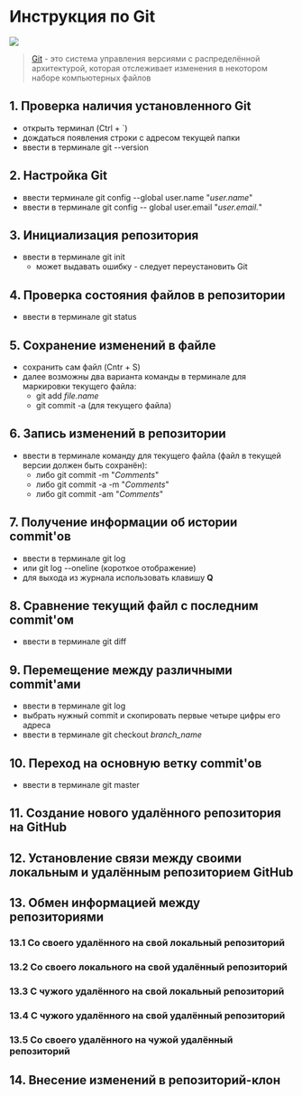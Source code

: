 # Инструкция по Git
![](git_lable.jpg)
> [Git](http://en.wikipedia.org/wiki/Git) - это система управления версиями с распределённой архитектурой, которая отслеживает изменения в некотором наборе компьютерных файлов
## 1. Проверка наличия установленного Git
* открыть терминал (Ctrl + `)
* дождаться появления строки с адресом текущей папки
* ввести в терминале git --version
## 2. Настройка Git
* ввести терминале git config --global user.name "*user.name*"
* ввести в терминале git config -- global user.email "*user.email.*"
## 3. Инициализация репозитория
* ввести в терминале git init
    * может выдавать ошибку - следует переустановить Git
## 4. Проверка состояния файлов в репозитории
* ввести в терминале git status
## 5. Сохранение изменений в файле
* сохранить сам файл (Cntr + S)
* далее возможны два варианта команды в терминале для маркировки текущего файла:
    * git add *file.name*
    * git commit -a (для текущего файла)
## 6. Запись изменений в репозитории
* ввести в терминале команду для текущего файла (файл в текущей версии должен быть сохранён):
    * либо git commit -m "*Comments*"
    * либо git commit -a -m "*Comments*"
    * либо git commit -am "*Comments*"
## 7. Получение информации об истории commit'ов
* ввести в терминале git log
* или git log --oneline (короткое отображение)
* для выхода из журнала использовать клавишу **Q**
## 8. Сравнение текущий файл с последним commit'ом
* ввести в терминале git diff
## 9. Перемещение между различными commit'ами
* ввести в терминале git log
* выбрать нужный commit и скопировать первые четыре цифры его адреса
* ввести в терминале git checkout *branch_name*
## 10. Переход на основную ветку commit'ов
* ввести в терминале git master
## 11. Создание нового удалённого репозитория на GitHub
## 12. Установление связи между своими локальным и удалённым репозиторием GitHub
## 13. Обмен информацией между репозиториями
### 13.1 Cо **своего удалённого** на **свой локальный** репозиторий
### 13.2 Cо **своего локального** на **свой удалённый** репозиторий
### 13.3 С **чужого удалённого** на **свой локальный** репозиторий
### 13.4 С **чужого удалённого** на **свой удалённый** репозиторий
### 13.5 Со **своего удалённого** на **чужой удалённый** репозиторий
## 14. Внесение изменений в репозиторий-клон
